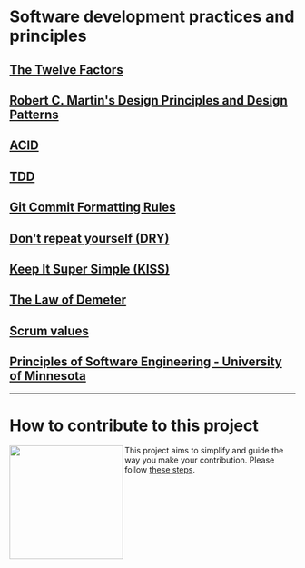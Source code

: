 # Software development practices and principles

## [The Twelve Factors](resources/docs/12factor.md)

## [Robert C. Martin's Design Principles and Design Patterns](resources/docs/uncle.md)

## [ACID](resources/docs/ACID.md)

## [TDD](resources/docs/TDD.md) 

## [Git Commit Formatting Rules](resources/docs/commit.md)

## [Don't repeat yourself (DRY)](resources/docs/DRY.md)

## [Keep It Super Simple (KISS)](resources/docs/KISS.md)

## [The Law of Demeter](resources/docs/LOD.md) 

## [Scrum values](resources/docs/SCRUM.md)

## [Principles of Software Engineering - University of Minnesota](resources/docs/umn.md)



-----------------------------------------

# How to contribute to this project

<img src="https://github.githubassets.com/images/modules/logos_page/Octocat.png" align="left"  width="200" />

This project aims to simplify and guide the way you make your contribution. Please follow [these steps](resources/docs/how-to-contribute.md).

